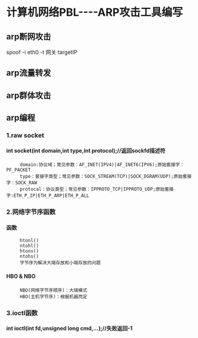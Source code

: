 # 计算机网络PBL----ARP攻击工具编写
## arp断网攻击
spoof -i eth0 -t 网关 targetIP
## arp流量转发
## arp群体攻击
## arp编程
###   1.raw socket
####     int socket(int domain,int type,int protocol);//返回sockfd描述符
         domain:协议域；常见参数：AF_INET(IPV4)|AF_INET6(IPV6);原始套接字：PF_PACKET
         type：套接字类型；常见参数：SOCK_STREAM(TCP)|SOCK_DGRAM(UDP);原始套接字：SOCK_RAW
         protocal：协议类型；常见参数：IPPROTO_TCP|IPPROTO_UDP;原始套接字:ETH_P_IP|ETH_P_ARP|ETH_P_ALL
###   2.网络字节序函数
#### 函数
         htonl()
         ntohl()
         htons()
         ntohs()
         字节序为解决大端存放和小端存放的问题
#### HBO & NBO
         NBO(网络字节序顺序)：大端模式
         HBO(主机字节序)：根据机器而定
###  3.ioctl函数
####     int ioctl(int fd,unsigned long cmd,...);//失败返回-1
